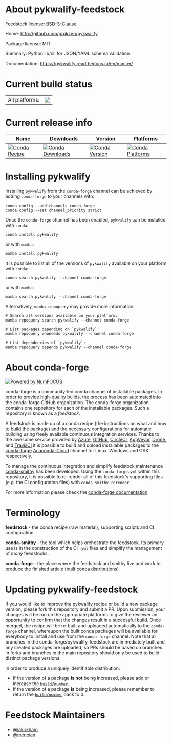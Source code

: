 About pykwalify-feedstock
=========================

Feedstock license: [BSD-3-Clause](https://github.com/conda-forge/pykwalify-feedstock/blob/main/LICENSE.txt)

Home: http://github.com/grokzen/pykwalify

Package license: MIT

Summary: Python lib/cli for JSON/YAML schema validation

Documentation: https://pykwalify.readthedocs.io/en/master/

Current build status
====================


<table><tr><td>All platforms:</td>
    <td>
      <a href="https://dev.azure.com/conda-forge/feedstock-builds/_build/latest?definitionId=4520&branchName=main">
        <img src="https://dev.azure.com/conda-forge/feedstock-builds/_apis/build/status/pykwalify-feedstock?branchName=main">
      </a>
    </td>
  </tr>
</table>

Current release info
====================

| Name | Downloads | Version | Platforms |
| --- | --- | --- | --- |
| [![Conda Recipe](https://img.shields.io/badge/recipe-pykwalify-green.svg)](https://anaconda.org/conda-forge/pykwalify) | [![Conda Downloads](https://img.shields.io/conda/dn/conda-forge/pykwalify.svg)](https://anaconda.org/conda-forge/pykwalify) | [![Conda Version](https://img.shields.io/conda/vn/conda-forge/pykwalify.svg)](https://anaconda.org/conda-forge/pykwalify) | [![Conda Platforms](https://img.shields.io/conda/pn/conda-forge/pykwalify.svg)](https://anaconda.org/conda-forge/pykwalify) |

Installing pykwalify
====================

Installing `pykwalify` from the `conda-forge` channel can be achieved by adding `conda-forge` to your channels with:

```
conda config --add channels conda-forge
conda config --set channel_priority strict
```

Once the `conda-forge` channel has been enabled, `pykwalify` can be installed with `conda`:

```
conda install pykwalify
```

or with `mamba`:

```
mamba install pykwalify
```

It is possible to list all of the versions of `pykwalify` available on your platform with `conda`:

```
conda search pykwalify --channel conda-forge
```

or with `mamba`:

```
mamba search pykwalify --channel conda-forge
```

Alternatively, `mamba repoquery` may provide more information:

```
# Search all versions available on your platform:
mamba repoquery search pykwalify --channel conda-forge

# List packages depending on `pykwalify`:
mamba repoquery whoneeds pykwalify --channel conda-forge

# List dependencies of `pykwalify`:
mamba repoquery depends pykwalify --channel conda-forge
```


About conda-forge
=================

[![Powered by
NumFOCUS](https://img.shields.io/badge/powered%20by-NumFOCUS-orange.svg?style=flat&colorA=E1523D&colorB=007D8A)](https://numfocus.org)

conda-forge is a community-led conda channel of installable packages.
In order to provide high-quality builds, the process has been automated into the
conda-forge GitHub organization. The conda-forge organization contains one repository
for each of the installable packages. Such a repository is known as a *feedstock*.

A feedstock is made up of a conda recipe (the instructions on what and how to build
the package) and the necessary configurations for automatic building using freely
available continuous integration services. Thanks to the awesome service provided by
[Azure](https://azure.microsoft.com/en-us/services/devops/), [GitHub](https://github.com/),
[CircleCI](https://circleci.com/), [AppVeyor](https://www.appveyor.com/),
[Drone](https://cloud.drone.io/welcome), and [TravisCI](https://travis-ci.com/)
it is possible to build and upload installable packages to the
[conda-forge](https://anaconda.org/conda-forge) [Anaconda-Cloud](https://anaconda.org/)
channel for Linux, Windows and OSX respectively.

To manage the continuous integration and simplify feedstock maintenance
[conda-smithy](https://github.com/conda-forge/conda-smithy) has been developed.
Using the ``conda-forge.yml`` within this repository, it is possible to re-render all of
this feedstock's supporting files (e.g. the CI configuration files) with ``conda smithy rerender``.

For more information please check the [conda-forge documentation](https://conda-forge.org/docs/).

Terminology
===========

**feedstock** - the conda recipe (raw material), supporting scripts and CI configuration.

**conda-smithy** - the tool which helps orchestrate the feedstock.
                   Its primary use is in the construction of the CI ``.yml`` files
                   and simplify the management of *many* feedstocks.

**conda-forge** - the place where the feedstock and smithy live and work to
                  produce the finished article (built conda distributions)


Updating pykwalify-feedstock
============================

If you would like to improve the pykwalify recipe or build a new
package version, please fork this repository and submit a PR. Upon submission,
your changes will be run on the appropriate platforms to give the reviewer an
opportunity to confirm that the changes result in a successful build. Once
merged, the recipe will be re-built and uploaded automatically to the
`conda-forge` channel, whereupon the built conda packages will be available for
everybody to install and use from the `conda-forge` channel.
Note that all branches in the conda-forge/pykwalify-feedstock are
immediately built and any created packages are uploaded, so PRs should be based
on branches in forks and branches in the main repository should only be used to
build distinct package versions.

In order to produce a uniquely identifiable distribution:
 * If the version of a package **is not** being increased, please add or increase
   the [``build/number``](https://docs.conda.io/projects/conda-build/en/latest/resources/define-metadata.html#build-number-and-string).
 * If the version of a package **is** being increased, please remember to return
   the [``build/number``](https://docs.conda.io/projects/conda-build/en/latest/resources/define-metadata.html#build-number-and-string)
   back to 0.

Feedstock Maintainers
=====================

* [@jakirkham](https://github.com/jakirkham/)
* [@mencian](https://github.com/mencian/)

